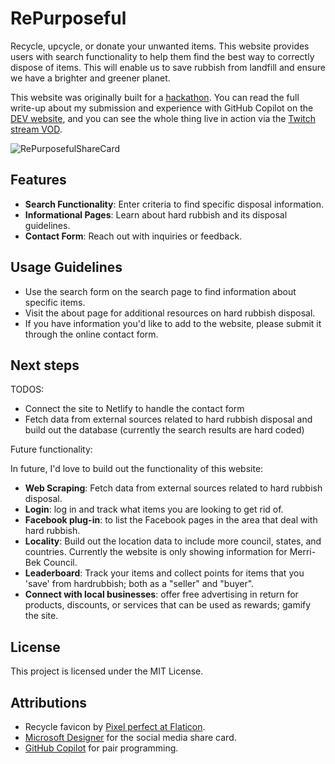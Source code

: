 # RePurposeful

Recycle, upcycle, or donate your unwanted items. This website provides users with search functionality to help them find the best way to correctly dispose of items. This will enable us to save rubbish from landfill and ensure we have a brighter and greener planet.

This website was originally built for a <a href="https://dev.to/challenges/github" target="blank">hackathon</a>. You can read the full write-up about my submission and experience with GitHub Copilot on the <a href="https://dev.to/mishmanners/repurposeful-recycle-upcycle-or-donate-your-unwanted-items-1pj6" target="blank">DEV website</a>, and you can see the whole thing live in action via the [Twitch stream VOD](https://www.twitch.tv/videos/2352942408).

![RePurposefulShareCard](https://github.com/user-attachments/assets/672c6605-a09b-4171-9124-8e87e4305f55)

## Features

- **Search Functionality**: Enter criteria to find specific disposal information.
- **Informational Pages**: Learn about hard rubbish and its disposal guidelines.
- **Contact Form**: Reach out with inquiries or feedback.

## Usage Guidelines

- Use the search form on the search page to find information about specific items.
- Visit the about page for additional resources on hard rubbish disposal.
- If you have information you'd like to add to the website, please submit it through the online contact form.

## Next steps

TODOS:
- Connect the site to Netlify to handle the contact form
- Fetch data from external sources related to hard rubbish disposal and build out the database (currently the search results are hard coded)

Future functionality:

In future, I'd love to build out the functionality of this website:

- **Web Scraping**: Fetch data from external sources related to hard rubbish disposal.
- **Login**: log in and track what items you are looking to get rid of.
- **Facebook plug-in**: to list the Facebook pages in the area that deal with hard rubbish.
- **Locality**: Build out the location data to include more council, states, and countries. Currently the website is only showing information for Merri-Bek Council.
- **Leaderboard**: Track your items and collect points for items that you 'save' from hardrubbish; both as a "seller" and "buyer".
- **Connect with local businesses**: offer free advertising in return for products, discounts, or services that can be used as rewards; gamify the site.

## License

This project is licensed under the MIT License.

## Attributions

- Recycle favicon by <a href="https://www.flaticon.com/free-icons/recycle" title="recycle icons">Pixel perfect at Flaticon</a>.
- <a href="https://designer.microsoft.com/" target="blank">Microsoft Designer</a> for the social media share card.
- <a href="https://copilot.github.com" target="blank">GitHub Copilot</a> for pair programming.
